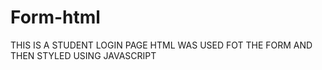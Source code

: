 # Form-html

THIS IS A STUDENT LOGIN PAGE
HTML WAS USED FOT THE FORM AND THEN STYLED USING JAVASCRIPT
